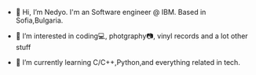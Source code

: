 - 👋 Hi, I’m Nedyo. I'm an Software engineer @ IBM. Based in Sofia,Bulgaria.

- 👀 I’m interested in coding:computer:, photgraphy:camera:, vinyl records and a lot other stuff 

- 🌱 I’m currently learning C/C++,Python,and everything related in tech.

<!---
sirnedyo/sirnedyo is a ✨ special ✨ repository because its `README.md` (this file) appears on your GitHub profile.
You can click the Preview link to take a look at your changes.
--->
